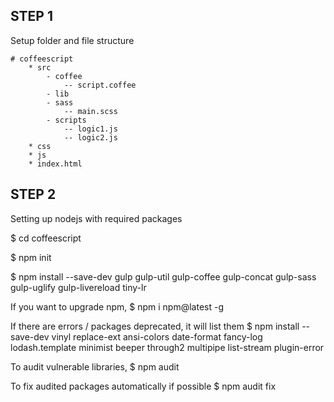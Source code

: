 
## STEP 1
Setup folder and file structure

    # coffeescript
        * src
            - coffee
                -- script.coffee
            - lib
            - sass
                -- main.scss
            - scripts
                -- logic1.js
                -- logic2.js
        * css
        * js
        * index.html

## STEP 2
Setting up nodejs with required packages

$ cd coffeescript

$ npm init

$ npm install --save-dev gulp gulp-util gulp-coffee gulp-concat gulp-sass gulp-uglify gulp-livereload tiny-lr

If you want to upgrade npm,
$ npm i npm@latest -g

If there are errors / packages deprecated, it will list them
$ npm install --save-dev vinyl replace-ext ansi-colors date-format fancy-log lodash.template minimist beeper through2 multipipe list-stream plugin-error

To audit vulnerable libraries, 
$ npm audit

To fix audited packages automatically if possible
$ npm audit fix


